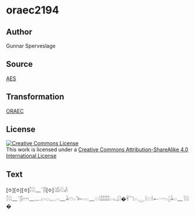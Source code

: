 # oraec2194

## Author

Gunnar Sperveslage

## Source

[AES](https://github.com/simondschweitzer/aes)

## Transformation

[ORAEC](https://oraec.github.io/)

## License

<a rel="license" href="http://creativecommons.org/licenses/by-sa/4.0/"><img alt="Creative Commons License" style="border-width:0" src="https://i.creativecommons.org/l/by-sa/4.0/88x31.png" /></a><br />This work is licensed under a <a rel="license" href="http://creativecommons.org/licenses/by-sa/4.0/">Creative Commons Attribution-ShareAlike 4.0 International License</a>

## Text

[⯑][⯑][⯑]𓎿𓇋𓇋𓈖𓊹𓄤[⯑]𓇋𓀁𓇋𓇋𓀻<br>
𓎿𓇋𓇋𓈖𓊹𓄤𓏠𓈖𓂝𓏏𓂑𓉻𓏏𓈖𓇓𓈞𓏏𓅨𓏏𓏏𓈖𓇳𓇋𓄤𓄤𓄤𓄤𓄤𓏏𓏭𓇍𓍘�𓋹𓆓𓏏𓇾𓎛𓇳𓎛𓄡𓎡𓏏𓐬𓇓𓏏𓈖𓍘𓇋𓇋�<br>
